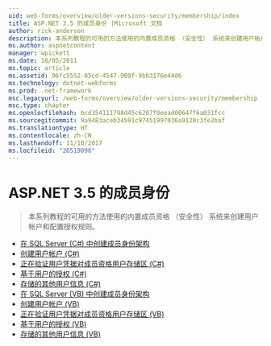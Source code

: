 ```yaml
---
uid: web-forms/overview/older-versions-security/membership/index
title: ASP.NET 3.5 的成员身份 |Microsoft 文档
author: rick-anderson
description: 本系列教程的可用的方法使用的内置成员资格 （安全性） 系统来创建用户帐户和配置授权规则。
ms.author: aspnetcontent
manager: wpickett
ms.date: 10/05/2011
ms.topic: article
ms.assetid: 96fc5552-05cd-4547-909f-9bb3176e44d6
ms.technology: dotnet-webforms
ms.prod: .net-framework
msc.legacyurl: /web-forms/overview/older-versions-security/membership
msc.type: chapter
ms.openlocfilehash: bcd354111798d45c6207f0eead00647f6a031fcc
ms.sourcegitcommit: 9a9483aceb34591c97451997036a9120c3fe2baf
ms.translationtype: HT
ms.contentlocale: zh-CN
ms.lasthandoff: 11/10/2017
ms.locfileid: "26519096"
---
```

<a name="aspnet-35---membership"></a>ASP.NET 3.5 的成员身份
====================
> 本系列教程的可用的方法使用的内置成员资格 （安全性） 系统来创建用户帐户和配置授权规则。


- [在 SQL Server (C#) 中创建成员身份架构](creating-the-membership-schema-in-sql-server-cs.md)
- [创建用户帐户 (C#)](creating-user-accounts-cs.md)
- [正在验证用户凭据对成员资格用户存储区 (C#)](validating-user-credentials-against-the-membership-user-store-cs.md)
- [基于用户的授权 (C#)](user-based-authorization-cs.md)
- [存储的其他用户信息 (C#)](storing-additional-user-information-cs.md)
- [在 SQL Server (VB) 中创建成员身份架构](creating-the-membership-schema-in-sql-server-vb.md)
- [创建用户帐户 (VB)](creating-user-accounts-vb.md)
- [正在验证用户凭据对成员资格用户存储区 (VB)](validating-user-credentials-against-the-membership-user-store-vb.md)
- [基于用户的授权 (VB)](user-based-authorization-vb.md)
- [存储的其他用户信息 (VB)](storing-additional-user-information-vb.md)
